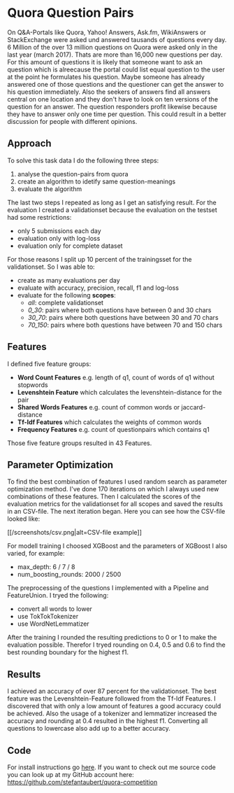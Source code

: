 # Quora Question Pairs

On Q&A-Portals like Quora, Yahoo! Answers, Ask.fm, WikiAnswers or StackExchange were asked und answered tausands of questions every day. 6 Million of the over 13 million questions on Quora were asked only in the last year (march 2017). Thats are more than 16,000 new questions per day. For this amount of questions it is likely that someone want to ask an question which is alreecause the portal could list equal question to the user at the point he formulates his question. Maybe someone has already answered one of those questions and the questioner can get the answer to his question immediately. Also the seekers of answers find all answers central on one location and they don't have to look on ten versions of the question for an answer. The question responders profit likewise because they have to answer only one time per question. This could result in a better discussion for people with different opinions.

## Approach
To solve this task data I do the following three steps:
1. analyse the question-pairs from quora
2. create an algorithm to idetify same question-meanings
3. evaluate the algorithm

The last two steps I repeated as long as I get an satisfying result. For the evaluation I created a validationset because the evaluation on the testset had some restrictions:
- only 5 submissions each day 
- evaluation only with log-loss
- evaluation only for complete dataset

For those reasons I split up 10 percent of the trainingsset for the validationset. So I was able to:
- create as many evaluations per day
- evaluate with accuracy, precision, recall, f1 and log-loss
- evaluate for the following **scopes**:
	- *all*: complete validationset
	- *0_30*: pairs where both questions have between 0 and 30 chars
	- *30_70*: pairs where both questions have between 30 and 70 chars
	- *70_150*: pairs where both questions have between 70 and 150 chars

## Features
I defined five feature groups:
- **Word Count Features** e.g. length of q1, count of words of q1 without stopwords
- **Levenshtein Feature** which calculates the levenshtein-distance for the pair
- **Shared Words Features** e.g. count of common words or jaccard-distance
- **Tf-Idf Features** which calculates the weights of common words
- **Frequency Features** e.g. count of questionpairs which contains q1

Those five feature groups resulted in 43 Features.

## Parameter Optimization
To find the best combination of features I used random search as parameter optimization method. I've done 170 iterations on which I always used new combinations of these features. Then I calculated the scores of the evaluation metrics for the validationset for all scopes and saved the results in an CSV-file. The next iteration began. Here you can see how the CSV-file looked like:

[[/screenshots/csv.png|alt=CSV-file example]]

For modell training I choosed XGBoost and the parameters of XGBoost I also varied, for example:
- max_depth: 6 / 7 / 8
- num_boosting_rounds: 2000 / 2500

The preprocessing of the questions I implemented with a Pipeline and FeatureUnion. I tryed the following:
- convert all words to lower
- use TokTokTokenizer
- use WordNetLemmatizer

After the training I rounded the resulting predictions to 0 or 1 to make the evaluation possible. Therefor I tryed rounding on 0.4, 0.5 and 0.6 to find the best rounding boundary for the highest f1.

## Results
I achieved an accuracy of over 87 percent for the validationset. The best feature was the Levenshtein-Feature followed from the Tf-Idf Features. I discovered that with only a low amount of features a good accuracy could be achieved.
Also the usage of a tokenizer and lemmatizer increased the accuracy and rounding at 0.4 resulted in the highest f1. Converting all questions to lowercase also add up to a better accuracy.

## Code
For install instructions go [here](https://github.com/stefantaubert/quora-competition/tree/master/src).
If you want to check out me source code you can look up at my GitHub account here: https://github.com/stefantaubert/quora-competition

